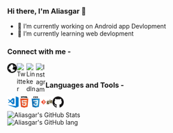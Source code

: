 ### Hi there, I'm Aliasgar 👋

- 🔭 I’m currently working on Android app Devlopment
- 🌱 I’m currently learning web devlopment
<!-- - ⚡ Fun fact:  -->

### Connect with me -

[<img align="left" alt="dellhoak.com" width="22px" src="https://raw.githubusercontent.com/iconic/open-iconic/master/svg/globe.svg" />][website]
[<img align="left" alt="Twitter" width="22px" src="https://cdn.jsdelivr.net/npm/simple-icons@v3/icons/twitter.svg" />][twitter]
[<img align="left" alt="LinkedIn" width="22px" src="https://cdn.jsdelivr.net/npm/simple-icons@v3/icons/linkedin.svg" />][linkedin]
[<img align="left" alt="Instagram" width="22px" src="https://cdn.jsdelivr.net/npm/simple-icons@v3/icons/instagram.svg" />][instagram]

<br />

### Languages and Tools -

<img align="left" alt="Visual Studio Code" width="26px" src="https://raw.githubusercontent.com/github/explore/80688e429a7d4ef2fca1e82350fe8e3517d3494d/topics/visual-studio-code/visual-studio-code.png" />
<img align="left" alt="HTML5" width="26px" src="https://raw.githubusercontent.com/github/explore/80688e429a7d4ef2fca1e82350fe8e3517d3494d/topics/html/html.png" />
<img align="left" alt="CSS3" width="26px" src="https://raw.githubusercontent.com/github/explore/80688e429a7d4ef2fca1e82350fe8e3517d3494d/topics/css/css.png" />
<img align="left" alt="Git" width="26px" src="https://raw.githubusercontent.com/github/explore/80688e429a7d4ef2fca1e82350fe8e3517d3494d/topics/git/git.png" />
<img align="left" alt="GitHub" width="26px" src="https://raw.githubusercontent.com/github/explore/78df643247d429f6cc873026c0622819ad797942/topics/github/github.png" />

<br />
<br />

<img align="left" alt="Aliasgar's GitHub Stats" src="https://github-readme-stats.vercel.app/api?username=Dellhoak&show_icons=true&text_color=#000000&hide_border=true" />
<br />

<img align="left" alt="Aliasgar's GitHub lang" src="https://github-readme-stats.vercel.app/api/top-langs/?username=Dellhoak&layout=compact&show_icons=true&hide_border=true" />

[website]: https://dellhoak.github.io
[twitter]: https://twitter.com/
[instagram]: https://instagram.com/imaliasgar1
[linkedin]: https://linkedin.com/in/
